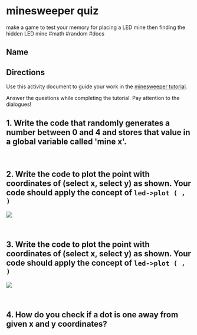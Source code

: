 # minesweeper quiz

make a game to test your memory for placing a LED mine then finding the hidden LED mine #math #random #docs

## Name

## Directions

Use this activity document to guide your work in the [minesweeper  tutorial](/microbit/lessons/minesweeper/tutorial).

Answer the questions while completing the tutorial. Pay attention to the dialogues!

## 1. Write the code that randomly generates a number between 0 and 4 and stores that value in a global variable called 'mine x'.

<br />

## 2. Write the code to plot the point with coordinates of (select x, select y) as shown. Your code should apply the concept of `led->plot ( , )`

![](/static/mb/lessons/blink-1.png)

<br />

## 3. Write the code to plot the point with coordinates of (select x, select y) as shown. Your code should apply the concept of `led->plot ( , )`

![](/static/mb/lessons/blink-0.png)

<br />

## 4. How do you check if a dot is one away from given x and y coordinates?

<br />

<br />

